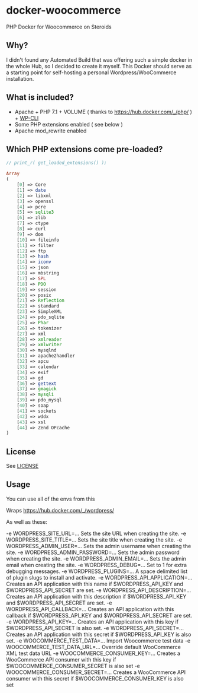 # docker-woocommerce
PHP Docker for Woocommerce on Steroids

## Why?

I didn't found any Automated Build that was offering such a simple docker in the whole Hub, so I decided to create it myself.
This Docker should serve as a starting point for self-hosting a personal Wordpress/WooCommerce installation.

## What is included?

* Apache + PHP 7.1 + VOLUME ( thanks to https://hub.docker.com/_/php/ ) + [WP-CLI](http://wp-cli.org/)
* Some PHP extensions enabled ( see below )
* Apache mod_rewrite enabled

## Which PHP extensions come pre-loaded?

```php
// print_r( get_loaded_extensions() );

Array
(
    [0] => Core
    [1] => date
    [2] => libxml
    [3] => openssl
    [4] => pcre
    [5] => sqlite3
    [6] => zlib
    [7] => ctype
    [8] => curl
    [9] => dom
    [10] => fileinfo
    [11] => filter
    [12] => ftp
    [13] => hash
    [14] => iconv
    [15] => json
    [16] => mbstring
    [17] => SPL
    [18] => PDO
    [19] => session
    [20] => posix
    [21] => Reflection
    [22] => standard
    [23] => SimpleXML
    [24] => pdo_sqlite
    [25] => Phar
    [26] => tokenizer
    [27] => xml
    [28] => xmlreader
    [29] => xmlwriter
    [30] => mysqlnd
    [31] => apache2handler
    [32] => apcu
    [33] => calendar
    [34] => exif
    [35] => gd
    [36] => gettext
    [37] => gmagick
    [38] => mysqli
    [39] => pdo_mysql
    [40] => soap
    [41] => sockets
    [42] => wddx
    [43] => xsl
    [44] => Zend OPcache
)
```

## License
See [LICENSE](LICENSE)

## Usage

You can use all of the envs from this

Wraps https://hub.docker.com/_/wordpress/

As well as these:

-e WORDPRESS_SITE_URL=... Sets the site URL when creating the site.
-e WORDPRESS_SITE_TITLE=... Sets the site title when creating the site.
-e WORDPRESS_ADMIN_USER=... Sets the admin username when creating the site.
-e WORDPRESS_ADMIN_PASSWORD=... Sets the admin password when creating the site.
-e WORDPRESS_ADMIN_EMAIL=... Sets the admin email when creating the site.
-e WORDPRESS_DEBUG=... Set to 1 for extra debugging messages.
-e WORDPRESS_PLUGINS=... A space delimited list of plugin slugs to install and activate.
-e WORDPRESS_API_APPLICATION=... Creates an API application with this name if $WORDPRESS_API_KEY and $WORDPRESS_API_SECRET are set.
-e WORDPRESS_API_DESCRIPTION=... Creates an API application with this description if $WORDPRESS_API_KEY and $WORDPRESS_API_SECRET are set.
-e WORDPRESS_API_CALLBACK=... Creates an API application with this callback if $WORDPRESS_API_KEY and $WORDPRESS_API_SECRET are set.
-e WORDPRESS_API_KEY=... Creates an API application with this key if $WORDPRESS_API_SECRET is also set.
-e WORDPRESS_API_SECRET=... Creates an API application with this secret if $WORDPRESS_API_KEY is also set.
-e WOOCOMMERCE_TEST_DATA=... Import Woocommerce test data
-e WOOCOMMERCE_TEST_DATA_URL=... Override default WooCommerce XML test data URL
-e WOOCOMMERCE_CONSUMER_KEY=... Creates a WooCommerce API consumer with this key if $WOOCOMMERCE_CONSUMER_SECRET is also set
-e WOOCOMMERCE_CONSUMER_SECRET=... Creates a WooCommerce API consumer with this secret if $WOOCOMMERCE_CONSUMER_KEY is also set
